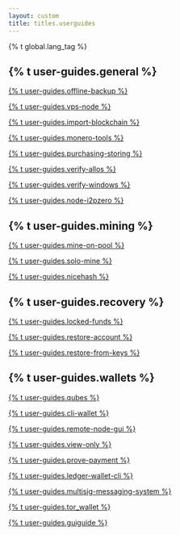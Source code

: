 ```yaml
---
layout: custom
title: titles.userguides
---
```

{% t global.lang_tag %}
<div class="guides">
    <section class="container">
        <div class="row">
            <div class="left half no-pad-sm col-lg-6 col-md-6 col-sm-12 col-xs-12">
                <div class="info-block">
                    <div class="row">
                        <div class="col">
                            <h2>{% t user-guides.general %}</h2>
                            <p><a href="{{site.baseurl}}/resources/user-guides/Offline_Backup.html">{% t user-guides.offline-backup %}</a></p>
                            <p><a href="{{site.baseurl}}/resources/user-guides/vps_run_node.html">{% t user-guides.vps-node %}</a></p>
                            <p><a href="{{site.baseurl}}/resources/user-guides/importing_blockchain.html">{% t user-guides.import-blockchain %}</a></p>
                            <p><a href="{{site.baseurl}}/resources/user-guides/monero_tools.html">{% t user-guides.monero-tools %}</a></p>
                            <p><a href="{{site.baseurl}}/resources/user-guides/securely_purchase.html">{% t user-guides.purchasing-storing %}</a></p>
                            <p><a href="{{site.baseurl}}/resources/user-guides/verification-allos-advanced.html">{% t user-guides.verify-allos %}</a></p>
                            <p><a href="{{site.baseurl}}/resources/user-guides/verification-windows-beginner.html">{% t user-guides.verify-windows %}</a></p>
                            <p><a href="{{site.baseurl}}/resources/user-guides/node-i2p-zero.html">{% t user-guides.node-i2pzero %}</a></p>
                        </div>
                    </div>
                </div>
            </div>
            <div class="right half col-lg-6 col-md-6 col-sm-12 col-xs-12">
                <div class="info-block">
                    <div class="row">
                        <div class="col">
                            <h2>{% t user-guides.mining %}</h2>
                            <p><a href="{{site.baseurl}}/resources/user-guides/mine-to-pool.html">{% t user-guides.mine-on-pool %}</a></p>
                            <p><a href="{{site.baseurl}}/resources/user-guides/solo_mine_GUI.html">{% t user-guides.solo-mine %}</a></p>
                            <p><a href="{{site.baseurl}}/resources/user-guides/How-to-mine-Monero-XMR-without-a-mining-equipment.html">{% t user-guides.nicehash %}</a></p>
                        </div>
                    </div>
                </div>
            </div>
        </div>
    </section>
    <section class="container">
        <div class="row">
            <div class="left half no-pad-sm col-lg-6 col-md-6 col-sm-12 col-xs-12">
                <div class="info-block">
                    <div class="row">
                        <div class="col">
                            <h2>{% t user-guides.recovery %}</h2>
                            <p><a href="{{site.baseurl}}/resources/user-guides/howto_fix_stuck_funds.html">{% t user-guides.locked-funds %}</a></p>
                            <p><a href="{{site.baseurl}}/resources/user-guides/restore_account.html">{% t user-guides.restore-account %}</a></p>
                            <p><a href="{{site.baseurl}}/resources/user-guides/restore_from_keys.html">{% t user-guides.restore-from-keys %}</a></p>
                        </div>
                    </div>
                </div>
            </div>
            <div class="right half col-lg-6 col-md-6 col-sm-12 col-xs-12">
                <div class="info-block">
                    <div class="row">
                        <div class="col">
                            <h2>{% t user-guides.wallets %}</h2>
                            <p><a href="{{site.baseurl}}/resources/user-guides/cli_wallet_daemon_isolation_qubes_whonix.html">{% t user-guides.qubes %}</a></p>
                            <p><a href="{{site.baseurl}}/resources/user-guides/monero-wallet-cli.html">{% t user-guides.cli-wallet %}</a></p>
                            <p><a href="{{site.baseurl}}/resources/user-guides/remote_node_gui.html">{% t user-guides.remote-node-gui %}</a></p>
                            <p><a href="{{site.baseurl}}/resources/user-guides/view_only.html">{% t user-guides.view-only %}</a></p>
                            <p><a href="{{site.baseurl}}/resources/user-guides/prove-payment.html">{% t user-guides.prove-payment %}</a></p>
                            <p><a href="{{site.baseurl}}/resources/user-guides/ledger-wallet-cli.html">{% t user-guides.ledger-wallet-cli %}</a></p>
                            <p><a href="{{site.baseurl}}/resources/user-guides/multisig-messaging-system.html">{% t user-guides.multisig-messaging-system %}</a></p>
                            <p><a href="{{site.baseurl}}/resources/user-guides/tor_wallet.html">{% t user-guides.tor_wallet %}</a></p>
                            <p><a href="https://github.com/monero-ecosystem/monero-GUI-guide/blob/master/monero-GUI-guide.md">{% t user-guides.guiguide %}</a></p>
                        </div>
                    </div>
                </div>
            </div>
        </div>
    </section>
</div>
